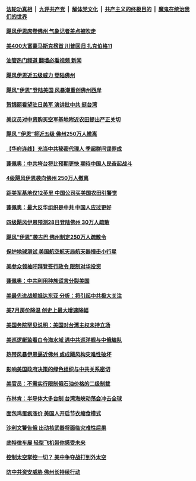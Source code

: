 ####  [法轮功真相](../../../../basic/blob/master/README.md?t=09300001) &nbsp;|&nbsp; [九评共产党](../../../../9ping.md/blob/master/README.md?t=09300001) &nbsp;|&nbsp; [解体党文化](../../../../jtdwh.md/blob/master/README.md?t=09300001)  &nbsp;|&nbsp; [共产主义的终极目的](../../../../gczydzjmd.md/blob/master/README.md?t=09300001) &nbsp;|&nbsp; [魔鬼在统治我们的世界](../../../../mgztzwmdsj.md/blob/master/README.md?t=09300001) 

#### [飓风伊恩席卷佛州 气象记者差点被吹走](../pages/prog203/a103539723.md?t=09300001) 

#### [美400大富豪马斯克榜首 川普回归 扎克伯格11](../pages/prog203/a103539481.md?t=09300001) 

#### [油管热门频道 翻墙必看视频 新闻](http://209.250.226.216:81/youtube.html?09300001)

#### [飓风伊恩近五级威力 登陆佛州](../pages/prog203/a103539469.md?t=09300001) 

#### [飓风“伊恩”登陆美国 风暴潮重创佛州西岸](../pages/prog203/a103539334.md?t=09300001) 

#### [贺锦丽看望驻日美军 演讲批中共 挺台湾](../pages/prog203/a103539326.md?t=09300001) 

#### [美议员对中资购买空军基地附近农田提出严正关切](../pages/prog203/a103539190.md?t=09300001) 

#### [飓风 “伊恩”将近五级 佛州250万人撤离](../pages/prog203/a103539103.md?t=09300001) 

#### [【华府连线】充当中共秘密代理人 季超群间谍罪成](../pages/prog203/a103539101.md?t=09300001) 

#### [蓬佩奥：中共垮台将比预期更快 期待中国人民奋起战斗](../pages/prog203/a103539060.md?t=09300001) 

#### [4级飓风伊恩袭向佛州 250万人撤离](../pages/prog203/a103538944.md?t=09300001) 

#### [距美军基地仅12英里 中国公司买美国农田引警觉](../pages/prog203/a103538904.md?t=09300001) 

#### [蓬佩奥：最大反华组织是中共 中国人应过更好](../pages/prog203/a103538883.md?t=09300001) 

#### [四级飓风伊恩预测28日登陆佛州 30万人疏散](../pages/prog203/a103538536.md?t=09300001) 

#### [飓风“伊恩”袭古巴 佛州制定250万人疏散令](../pages/prog203/a103538410.md?t=09300001) 

#### [保护地球测试 美国航空航天局航天器撞击小行星](../pages/prog203/a103538238.md?t=09300001) 

#### [美参众领袖吁拜登签行政令 限制对华投资](../pages/prog203/a103538171.md?t=09300001) 

#### [蓬佩奥：中共利用种族谎言分裂美国](../pages/prog203/a103538184.md?t=09300001) 

#### [美最先进战舰抵达东亚 分析：将引起中共极大关注](../pages/prog203/a103538082.md?t=09300001) 

#### [美7月房价降温 创史上最大增速降幅](../pages/prog203/a103538062.md?t=09300001) 

#### [美国务院罕见说明：美国对台湾主权未持立场](../pages/prog203/a103538043.md?t=09300001) 

#### [美巡逻艇监看白令海水域 遇中共巡洋舰与中俄编队](../pages/prog203/a103537808.md?t=09300001) 

#### [热带风暴伊恩逼近佛州 或成飓风构灾难性破坏](../pages/prog203/a103537763.md?t=09300001) 

#### [影响美国政府决策的绿色组织与中共关系密切](../pages/prog203/a103537541.md?t=09300001) 

#### [美官员：不需实行限制俄石油价格的二级制裁](../pages/prog203/a103537295.md?t=09300001) 

#### [布林肯：半导体大多台制 台湾海峡动荡会冲击全球](../pages/prog203/a103536966.md?t=09300001) 

#### [面包鸡蛋疯涨价 美国人开启节衣缩食模式](../pages/prog203/a103536797.md?t=09300001) 

#### [沙利文警告俄 出动核武器将面临灾难性后果](../pages/prog203/a103536743.md?t=09300001) 

#### [底特律车展 轻型飞机带你感受未来](../pages/prog203/a103536643.md?t=09300001) 

#### [控制太空掌控一切？ 美中争夺战打到外太空](../pages/prog203/a103536546.md?t=09300001) 

#### [防中共资安威胁 佛州长持续行动](../pages/prog203/a103536240.md?t=09300001) 

<img src='http://gfw-breaker.win/goodnews/indexes/prog203.md' width='0px' height='0px'/>
